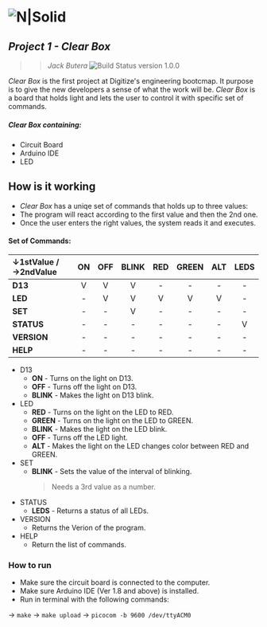 # ![N|Solid](https://digitize-inc.com/images/home/logo150.webp)

## _Project 1 - Clear Box_
>> _Jack Butera_ 
![Build Status](https://travis-ci.org/joemccann/dillinger.svg?branch=master)
version 1.0.0


_Clear Box_ is the first project at Digitize's engineering bootcmap.
It purpose is to give the new developers a sense of what the work will be.
_Clear Box_ is a board that holds light and lets the user to control it with specific set of commands.

##### _Clear Box_ containing:
- Circuit Board
- Arduino IDE
- LED

## How is it working
* _Clear Box_ has a uniqe set of commands that holds up to three values:
<Value1> <Value2> <Value3>
* The program will react according to the first value and then the 2nd one.
* Once the user enters the right values, the system reads it and executes.
#### Set of Commands:

| &darr;1stValue / &rarr;2ndValue | ON |  OFF | BLINK | RED | GREEN | ALT | LEDS |
| :--- | :---: | :---: | :---: | :---: | :---: | :---: | :---: |
| __D13__ | V | V | V | -  | -| - | -|
| __LED__ | - | V | V | V | V | V | - |
| __SET__ | - | - | V | - | - | - | - | 
| __STATUS__ | - | - | - | - | - | - | V |
| __VERSION__ | - | - | - | - | - | - | - |
| __HELP__ | - | - | - | - | - | - | - |

* D13
    * __ON__ - Turns on the light on D13.
    * __OFF__ - Turns off the light on D13.
    * __BLINK__ - Makes the light on D13 blink.
* LED
    * __RED__ - Turns on the light on the LED to RED.
    * __GREEN__ - Turns on the light on the LED to GREEN.
    * __BLINK__ - Makes the light on the LED blink.
    * __OFF__ - Turns off the LED light.
    * __ALT__ - Makes the light on the LED changes color between RED and GREEN.
* SET
    * __BLINK__ - Sets the value of the interval of blinking.
        > Needs a 3rd value as a number.
* STATUS
    * __LEDS__ - Returns a status of all LEDs.
* VERSION
    * Returns the Verion of the program.
* HELP
    * Return the list of commands.

### How to run

- Make sure the circuit board is connected to the computer.
- Make sure Arduino IDE (Ver 1.8 and above) is installed.
-  Run in terminal with the following commands:

-> `make`
-> `make upload`
-> `picocom -b 9600 /dev/ttyACM0`


